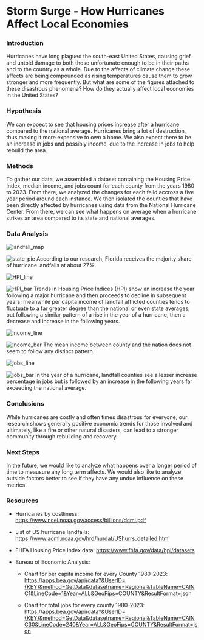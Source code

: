 # Storm Surge - How Hurricanes Affect Local Economies
 ### Introduction
   Hurricanes have long plagued the south-east United States, causing grief and untold damage to both those unfortunate enough to be in their paths and to the country as a whole. Due to the affects of climate change these affects are being compounded as rising temperatures cause them to grow stronger and more frequently. But what are some of the figures attached to these disastrous phenomena? How do they actually affect local economies in the United States?
   
### Hypothesis
   We can expoect to see that housing prices increase after a hurricane compared to the national average. Hurricanes bring a lot of destruction, thus making it more expensive to own a home. We also expect there to be an increase in jobs and possibly income, due to the increase in jobs to help rebuild the area.


### Methods
   To gather our data, we assembled a dataset containing the Housing Price Index, median income, and jobs count for each county from the years 1980 to 2023. From there, we analyzed the changes for each feild accross a five year period around each instance. We then isolated the counties that have been directly affected by hurricanes using data from the National Hurricane Center. From there, we can see what happens on average when a hurricane strikes an area compared to its state and national averages.

### Data Analysis

![landfall_map](https://github.com/user-attachments/assets/f3e9d744-3307-42cd-98dc-34a94de277ec)


![state_pie](https://github.com/user-attachments/assets/8e39fd98-69bc-4f63-bd4a-08f2de5d6b16)
According to our research, Florida receives the majority share of hurricane landfalls at about 27%. 

![HPI_line](https://github.com/user-attachments/assets/2db73ba0-7bab-4770-8fae-13ca42ac1135)


![HPI_bar](https://github.com/user-attachments/assets/030c95c0-cc86-4900-afd5-05215e769902)
Trends in Housing Price Indices (HPI) show an increase the year following a major hurricane and then proceeds to decline in subsequent years; meanwhile per capita income of landfall afflicted counties tends to fluctuate to a far greater degree than the national or even state averages, but following a similar pattern of a rise in the year of a hurricane, then a decrease and increase in the following years.

![income_line](https://github.com/user-attachments/assets/6f4e8f8e-33b9-4ef1-b7f9-d584cd6f8754)


![income_bar](https://github.com/user-attachments/assets/ab9109c3-5831-4188-8989-21034314aec6)
The mean income between county and the nation does not seem to follow any distinct pattern.

![jobs_line](https://github.com/user-attachments/assets/5c011494-802d-4429-8d9c-200e9f21a3e6)


![jobs_bar](https://github.com/user-attachments/assets/9a40745b-9915-452f-87c7-cb174a3bbfef)
 In the year of a hurricane, landfall counties see a lesser increase percentage in jobs but is followed by an increase in the following years far exceeding the national average.

### Conclusions
   While hurricanes are costly and often times disastrous for everyone, our research shows generally positive economic trends for those involved and ultimately, like a fire or other natural disasters, can lead to a stronger community through rebuilding and recovery. 

### Next Steps
   In the future, we would like to analyze what happens over a longer period of time to meausure any long term affects. We would also like to analyze outside factors better to see if they have any undue influence on these metrics. 
   
### Resources

- Hurricanes by costliness:
    https://www.ncei.noaa.gov/access/billions/dcmi.pdf

- List of US hurricane landfalls:
    https://www.aoml.noaa.gov/hrd/hurdat/UShurrs_detailed.html

- FHFA Housing Price Index data:
    https://www.fhfa.gov/data/hpi/datasets

- Bureau of Economic Analysis: 
   
   - Chart for per capita income for every County 1980-2023:
     https://apps.bea.gov/api/data?&UserID={KEY}&method=GetData&datasetname=Regional&TableName=CAINC1&LineCode=1&Year=ALL&GeoFips=COUNTY&ResultFormat=json

   - Chart for total jobs for every county 1980-2023:
     https://apps.bea.gov/api/data?&UserID={KEY}&method=GetData&datasetname=Regional&TableName=CAINC30&LineCode=240&Year=ALL&GeoFips=COUNTY&ResultFormat=json
